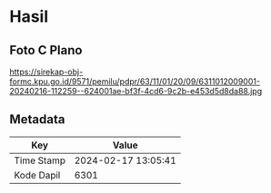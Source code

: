 # Hasil

## Foto C Plano

https://sirekap-obj-formc.kpu.go.id/9571/pemilu/pdpr/63/11/01/20/09/6311012009001-20240216-112259--624001ae-bf3f-4cd6-9c2b-e453d5d8da88.jpg


## Metadata

| Key        | Value               |
| ---------- | ------------------- |
| Time Stamp | 2024-02-17 13:05:41 |
| Kode Dapil | 6301                |



